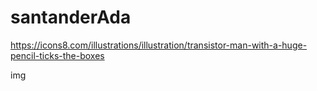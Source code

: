 # santanderAda


https://icons8.com/illustrations/illustration/transistor-man-with-a-huge-pencil-ticks-the-boxes


img
